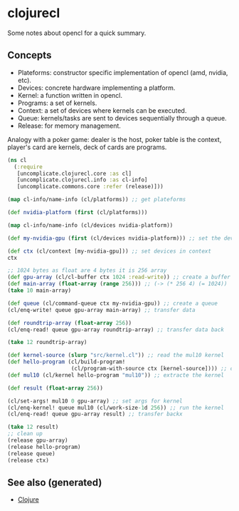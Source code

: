 # clojurecl

Some notes about opencl for a quick summary.

## Concepts

-   Plateforms: constructor specific implementation of opencl (amd,
    nvidia, etc).
-   Devices: concrete hardware implementing a platform.
-   Kernel: a function written in opencl.
-   Programs: a set of kernels.
-   Context: a set of devices where kernels can be executed.
-   Queue: kernels/tasks are sent to devices sequentially through a
    queue.
-   Release: for memory management.

Analogy with a poker game: dealer is the host, poker table is the
context, player's card are kernels, deck of cards are programs.

``` clojure
(ns cl
  (:require
   [uncomplicate.clojurecl.core :as cl]
   [uncomplicate.clojurecl.info :as cl-info]
   [uncomplicate.commons.core :refer (release)]))

(map cl-info/name-info (cl/platforms)) ;; get plateforms

(def nvidia-platform (first (cl/platforms)))

(map cl-info/name-info (cl/devices nvidia-platform))

(def my-nvidia-gpu (first (cl/devices nvidia-platform))) ;; set the devices

(def ctx (cl/context [my-nvidia-gpu])) ;; set devices in context
ctx

;; 1024 bytes as float are 4 bytes it is 256 array
(def gpu-array (cl/cl-buffer ctx 1024 :read-write)) ;; create a buffer for gpu
(def main-array (float-array (range 256))) ;; (-> (* 256 4) (= 1024))
(take 10 main-array)

(def queue (cl/command-queue ctx my-nvidia-gpu)) ;; create a queue
(cl/enq-write! queue gpu-array main-array) ;; transfer data

(def roundtrip-array (float-array 256))
(cl/enq-read! queue gpu-array roundtrip-array) ;; transfer data back

(take 12 roundtrip-array)

(def kernel-source (slurp "src/kernel.cl")) ;; read the mul10 kernel
(def hello-program (cl/build-program!
                    (cl/program-with-source ctx [kernel-source]))) ;; compile into opencl code
(def mul10 (cl/kernel hello-program "mul10")) ;; extracte the kernel

(def result (float-array 256))

(cl/set-args! mul10 0 gpu-array) ;; set args for kernel
(cl/enq-kernel! queue mul10 (cl/work-size-1d 256)) ;; run the kernel
(cl/enq-read! queue gpu-array result) ;; transfer backx

(take 12 result)
;; clean up
(release gpu-array)
(release hello-program)
(release queue)
(release ctx)
```

## See also (generated)

-   [Clojure](./id:9336fa0f-85f3-4943-b374-6ca2f01ee0f8)
